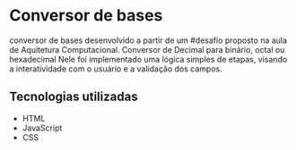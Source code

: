 # Conversor de bases

conversor de bases desenvolvido a partir de um #desafio proposto na aula de Aquitetura Computacional.
Conversor de Decimal para binário, octal ou hexadecimal
Nele foi implementado uma lógica simples de etapas, visando a interatividade com o usuário e a validação dos campos.

## Tecnologias utilizadas

- HTML
- JavaScript
- CSS
